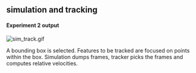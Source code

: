 ## simulation and tracking


#### Experiment 2 output
![sim_track.gif](./gifs/sim_track.gif)

A bounding box is selected.
Features to be tracked are focused on points within the box.
Simulation dumps frames, tracker picks the frames and computes relative velocities.
